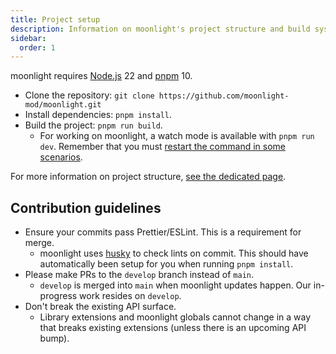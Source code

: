 ```yaml
---
title: Project setup
description: Information on moonlight's project structure and build system
sidebar:
  order: 1
---
```


moonlight requires [Node.js](https://nodejs.org) 22 and [pnpm](https://pnpm.io) 10.

- Clone the repository: `git clone https://github.com/moonlight-mod/moonlight.git`
- Install dependencies: `pnpm install`.
- Build the project: `pnpm run build`.
  - For working on moonlight, a watch mode is available with `pnpm run dev`. Remember that you must [restart the command in some scenarios](/ext-dev/pitfalls#restarting-dev-mode-is-required-in-some-scenarios).

For more information on project structure, [see the dedicated page](/dev/project-structure).

## Contribution guidelines

- Ensure your commits pass Prettier/ESLint. This is a requirement for merge.
  - moonlight uses [husky](https://typicode.github.io/husky) to check lints on commit. This should have automatically been setup for you when running `pnpm install`.
- Please make PRs to the `develop` branch instead of `main`.
  - `develop` is merged into `main` when moonlight updates happen. Our in-progress work resides on `develop`.
- Don't break the existing API surface.
  - Library extensions and moonlight globals cannot change in a way that breaks existing extensions (unless there is an upcoming API bump).
